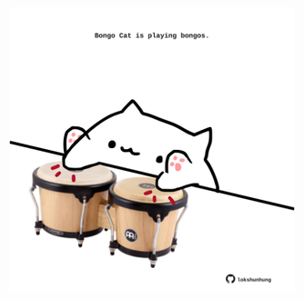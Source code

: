 <!-- built at 23/02/2025, 10:00:40 UTC -->
<p align="center">
  <img width="500" height="500" src="./ReadmeImage.svg">
</p>
